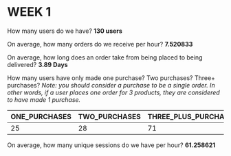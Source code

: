 # WEEK 1

How many users do we have? **130 users**

On average, how many orders do we receive per hour? **7.520833**

On average, how long does an order take from being placed to being delivered? **3.89 Days**

How many users have only made one purchase? Two purchases? Three+ purchases?
*Note: you should consider a purchase to be a single order. In other words, if a user places one order for 3 products, they are considered to have made 1 purchase.*

ONE_PURCHASES | TWO_PURCHASES | THREE_PLUS_PURCHASES
------------- | ------------- | -------------------
25 | 28 | 71
     
On average, how many unique sessions do we have per hour? **61.258621**